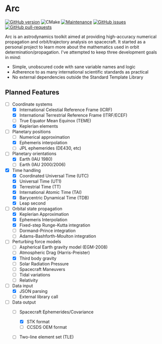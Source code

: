 # Arc

[![GitHub version](https://badge.fury.io/gh/Naereen%2FStrapDown.js.svg)](https://github.com/mattstvan/arc)
![CMake](https://github.com/mattstvan/arc/workflows/CMake/badge.svg?branch=master&event=push)
[![Maintenance](https://img.shields.io/badge/Maintained%3F-yes-green.svg)](https://github.com/mattstvan/arc/graphs/commit-activity)
[![GitHub issues](https://img.shields.io/github/issues/Naereen/StrapDown.js.svg)](https://github.com/mattstvan/arc/issues/)
[![GitHub pull-requests](https://img.shields.io/github/issues-pr/Naereen/StrapDown.js.svg)](https://github.com/mattstvan/arc/pull/)


Arc is an astrodynamics toolkit aimed at providing high-accuracy numerical propagation and orbit/trajectory analysis on spacecraft. It started as a personal project to learn more about the mathematics used in orbit determination/propagation. I've attempted to keep three development goals in mind:
 - Simple, unobscured code with sane variable names and logic
 - Adherence to as many international scientific standards as practical
 - No external dependencies outside the Standard Template Library

## Planned Features

 - [ ] Coordinate systems
	 - [x] International Celestial Reference Frame (ICRF)
	 - [x] International Terrestrial Reference Frame (ITRF/ECEF)
	 - [ ] True Equator Mean Equinox (TEME)
	 - [x] Keplerian elements
 - [ ] Planetary positions
	 - [ ] Numerical approximation
	 - [x] Ephemeris interpolation
	 - [ ] JPL ephemerides (DE430, etc)
 - [ ] Planetary orientations
 	 - [x] Earth (IAU 1980)
	 - [ ] Earth (IAU 2000/2006)
 - [x] Time handling
	 - [x] Coordinated Universal Time (UTC)
	 - [x] Universal Time (UT1)
	 - [x] Terrestrial Time (TT)
	 - [x] International Atomic Time (TAI)
	 - [x] Barycentric Dynamical Time (TDB)
	 - [x] Leap second
 - [ ] Orbital state propagation
	 - [x] Keplerian Approximation
	 - [x] Ephemeris Interpolation
	 - [x] Fixed-step Runge-Kutta integration
	 - [ ] Dormand-Prince integration
	 - [ ] Adams-Bashforth-Moulton integration
 - [ ] Perturbing force models
	 - [ ] Aspherical Earth gravity model (EGM-2008)
	 - [ ] Atmospheric Drag (Harris-Preister)
	 - [x] Third body gravity
	 - [ ] Solar Radiation Pressure
	 - [ ] Spacecraft Maneuvers
	 - [ ] Tidal variations
	 - [ ] Relativity
 - [ ] Data input
	 - [x] JSON parsing
	 - [ ] External library call
 - [ ] Data output
	 - [ ] Spacecraft Ephemerides/Covariance
		 - [x] STK format
		 - [ ] CCSDS OEM format
	 - [ ] Two-line element set (TLE)

